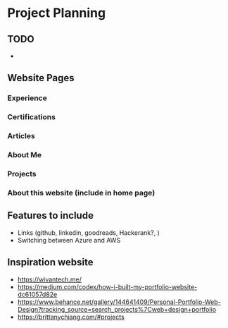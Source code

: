 # Project Planning

## TODO

-

## Website Pages

### Experience

### Certifications

### Articles

### About Me

### Projects

### About this website (include in home page)

## Features to include

- Links (github, linkedin, goodreads, Hackerank?, )
- Switching between Azure and AWS

## Inspiration website

- https://wivantech.me/
- https://medium.com/codex/how-i-built-my-portfolio-website-dc61057d82e
- https://www.behance.net/gallery/144641409/Personal-Portfolio-Web-Design?tracking_source=search_projects%7Cweb+design+portfolio
- https://brittanychiang.com/#projects
